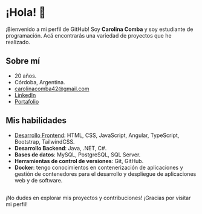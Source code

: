 # ¡Hola! 👋

¡Bienvenido a mi perfil de GitHub! Soy __Carolina Comba__ y soy estudiante de programación. Acá encontrarás una variedad de proyectos que he realizado.

## Sobre mí

- 20 años.
- Córdoba, Argentina.
- carolinacomba42@gmail.com
- [LinkedIn](https://www.linkedin.com/in/caro-comba-/)
- [Portafolio](https://my-portfolio-carolina-comba.vercel.app/)

## Mis habilidades

- <u>Desarrollo Frontend</u>: HTML, CSS, JavaScript, Angular, TypeScript, Bootstrap, TailwindCSS.
- __Desarrollo Backend__: Java, .NET, C#.
- __Bases de datos__: MySQL, PostgreSQL, SQL Server.
- __Herramientas de control de versiones__: Git, GitHub.
- __Docker__: tengo conocimientos en contenerización de aplicaciones y gestión de contenedores para el desarrollo y despliegue de aplicaciones web y de software.

##

¡No dudes en explorar mis proyectos y contribuciones! ¡Gracias por visitar mi perfil!
